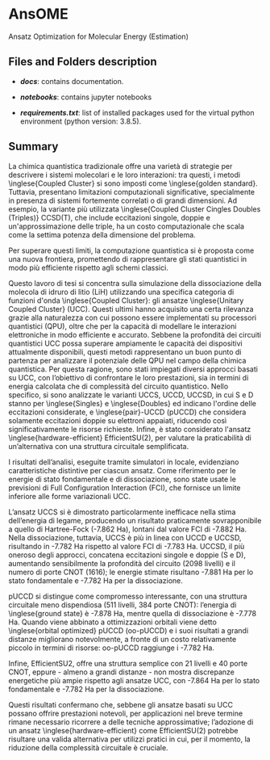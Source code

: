 # AnsOME
Ansatz Optimization for Molecular Energy (Estimation)

## Files and Folders description

* ***docs***: contains documentation.

* ***notebooks***: contains jupyter notebooks

* ***requirements.txt***: list of installed packages used for the virtual python environment (python version: 3.8.5).

## Summary

La chimica quantistica tradizionale offre una varietà di strategie per descrivere i sistemi molecolari e le loro interazioni: tra questi, i metodi \inglese{Coupled Cluster} si sono imposti come \inglese{golden standard}. Tuttavia, presentano limitazioni computazionali significative, specialmente in presenza di sistemi fortemente correlati o di grandi dimensioni. Ad esempio, la variante più utilizzata \inglese{Coupled Cluster Cingles Doubles (Triples)} CCSD(T), che include eccitazioni singole, doppie e un'approssimazione delle triple, ha un costo computazionale che scala come la settima potenza della dimensione del problema.

Per superare questi limiti, la computazione quantistica si è proposta come una nuova frontiera, promettendo di rappresentare gli stati quantistici in modo più efficiente rispetto agli schemi classici.

Questo lavoro di tesi si concentra sulla simulazione della dissociazione della molecola di idruro di litio (LiH) utilizzando una specifica categoria di funzioni d'onda \inglese{Coupled Cluster}: gli ansatze \inglese{Unitary Coupled Cluster} (UCC). Questi ultimi hanno acquisito una certa rilevanza grazie alla naturalezza con cui possono essere implementati su processori quantistici (QPU), oltre che per la capacità di modellare le interazioni elettroniche in modo efficiente e accurato. 
Sebbene la profondità dei circuiti quantistici UCC possa superare ampiamente le capacità dei dispositivi attualmente disponibili, questi metodi rappresentano un buon punto di partenza per analizzare il potenziale delle QPU nel campo della chimica quantistica. Per questa ragione, sono stati impiegati diversi approcci basati su UCC, con l’obiettivo di confrontare le loro prestazioni, sia in termini di energia calcolata che di complessità del circuito quantistico. Nello specifico, si sono analizzate le varianti UCCS, UCCD, UCCSD, in cui S e D stanno per \inglese{Singles} e \inglese{Doubles} ed indicano l'ordine delle eccitazioni considerate, e \inglese{pair}-UCCD (pUCCD) che considera solamente eccitazioni doppie su elettroni appaiati, riducendo così significativamente le risorse richieste. Infine, è stato considerato l'ansatz \inglese{hardware-efficient} EfficientSU(2), per valutare la praticabilità di un’alternativa con una struttura circuitale semplificata.

I risultati dell’analisi, eseguite tramite simulatori in locale, evidenziano caratteristiche distintive per ciascun ansatz. Come riferimento per le energie di stato fondamentale e di dissociazione, sono state usate le previsioni di Full Configuration Interaction (FCI), che fornisce un limite inferiore alle forme variazionali UCC.

L’ansatz UCCS si è dimostrato particolarmente inefficace nella stima dell’energia di legame, producendo un risultato praticamente sovrapponibile a quello di Hartree-Fock (-7.862 Ha), lontani dal valore FCI di -7.882 Ha. Nella dissociazione, tuttavia, UCCS è più in linea con UCCD e UCCSD, risultando in -7.782 Ha rispetto al valore FCI di -7.783 Ha. UCCSD, il più oneroso degli approcci, concatena eccitazioni singole e doppie (S e D), aumentando sensibilmente la profondità del circuito (2098 livelli) e il numero di porte CNOT (1616); le energie stimate risultano -7.881 Ha per lo stato fondamentale e -7.782 Ha per la dissociazione.

pUCCD si distingue come compromesso interessante, con una struttura circuitale meno dispendiosa (511 livelli, 384 porte CNOT): l’energia di \inglese{ground state} è -7.878 Ha, mentre quella di dissociazione è -7.778 Ha. Quando viene abbinato a ottimizzazioni orbitali viene detto \inglese{orbital optimized} pUCCD (oo-pUCCD) e i suoi risultati a grandi distanze migliorano notevolmente, a fronte di un costo relativamente piccolo in termini di risorse: oo-pUCCD raggiunge i -7.782 Ha.

Infine, EfficientSU2, offre una struttura semplice con 21 livelli e 40 porte CNOT, eppure - almeno a grandi distanze - non mostra discrepanze energetiche  più ampie rispetto agli ansatze UCC, con -7.864 Ha per lo stato fondamentale e -7.782 Ha per la dissociazione.

Questi risultati confermano che, sebbene gli ansatze basati su UCC possano offrire prestazioni notevoli, per applicazioni nel breve termine rimane necessario ricorrere a delle tecniche approssimative; l’adozione di un ansatz \inglese{hardware-efficient} come EfficientSU(2) potrebbe risultare una valida alternativa per utilizzi pratici in cui, per il momento, la riduzione della complessità circuitale è cruciale.
